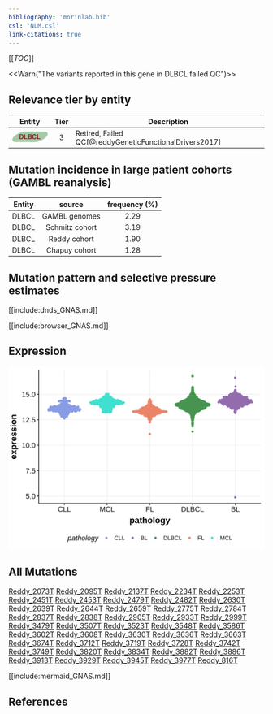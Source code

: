 ```yaml
---
bibliography: 'morinlab.bib'
csl: 'NLM.csl'
link-citations: true
---
```

[[_TOC_]]

<<Warn("The variants reported in this gene in DLBCL failed QC")>>


## Relevance tier by entity

|Entity|Tier|Description                              |
|:------:|:----:|-----------------------------------------|
|![DLBCL](images/icons/DLBCL_tier2.png) |3   |Retired, Failed QC[@reddyGeneticFunctionalDrivers2017]|

## Mutation incidence in large patient cohorts (GAMBL reanalysis)

|Entity|source        |frequency (%)|
|:------:|:--------------:|:-------------:|
|DLBCL |GAMBL genomes |2.29         |
|DLBCL |Schmitz cohort|3.19         |
|DLBCL |Reddy cohort  |1.90         |
|DLBCL |Chapuy cohort |1.28         |

## Mutation pattern and selective pressure estimates

[[include:dnds_GNAS.md]]




[[include:browser_GNAS.md]]

## Expression
![](images/gene_expression/GNAS_by_pathology.svg)
<!-- ORIGIN: reddyGeneticFunctionalDrivers2017 -->
<!-- DLBCL: reddyGeneticFunctionalDrivers2017 -->

## All Mutations

[Reddy_2073T](https://www.bcgsc.ca/downloads/morinlab/GAMBL/Reddy/igv_reports/Reddy_2073T.html)
[Reddy_2095T](https://www.bcgsc.ca/downloads/morinlab/GAMBL/Reddy/igv_reports/Reddy_2095T.html)
[Reddy_2137T](https://www.bcgsc.ca/downloads/morinlab/GAMBL/Reddy/igv_reports/Reddy_2137T.html)
[Reddy_2234T](https://www.bcgsc.ca/downloads/morinlab/GAMBL/Reddy/igv_reports/Reddy_2234T.html)
[Reddy_2253T](https://www.bcgsc.ca/downloads/morinlab/GAMBL/Reddy/igv_reports/Reddy_2253T.html)
[Reddy_2451T](https://www.bcgsc.ca/downloads/morinlab/GAMBL/Reddy/igv_reports/Reddy_2451T.html)
[Reddy_2453T](https://www.bcgsc.ca/downloads/morinlab/GAMBL/Reddy/igv_reports/Reddy_2453T.html)
[Reddy_2479T](https://www.bcgsc.ca/downloads/morinlab/GAMBL/Reddy/igv_reports/Reddy_2479T.html)
[Reddy_2482T](https://www.bcgsc.ca/downloads/morinlab/GAMBL/Reddy/igv_reports/Reddy_2482T.html)
[Reddy_2630T](https://www.bcgsc.ca/downloads/morinlab/GAMBL/Reddy/igv_reports/Reddy_2630T.html)
[Reddy_2639T](https://www.bcgsc.ca/downloads/morinlab/GAMBL/Reddy/igv_reports/Reddy_2639T.html)
[Reddy_2644T](https://www.bcgsc.ca/downloads/morinlab/GAMBL/Reddy/igv_reports/Reddy_2644T.html)
[Reddy_2659T](https://www.bcgsc.ca/downloads/morinlab/GAMBL/Reddy/igv_reports/Reddy_2659T.html)
[Reddy_2775T](https://www.bcgsc.ca/downloads/morinlab/GAMBL/Reddy/igv_reports/Reddy_2775T.html)
[Reddy_2784T](https://www.bcgsc.ca/downloads/morinlab/GAMBL/Reddy/igv_reports/Reddy_2784T.html)
[Reddy_2837T](https://www.bcgsc.ca/downloads/morinlab/GAMBL/Reddy/igv_reports/Reddy_2837T.html)
[Reddy_2838T](https://www.bcgsc.ca/downloads/morinlab/GAMBL/Reddy/igv_reports/Reddy_2838T.html)
[Reddy_2905T](https://www.bcgsc.ca/downloads/morinlab/GAMBL/Reddy/igv_reports/Reddy_2905T.html)
[Reddy_2933T](https://www.bcgsc.ca/downloads/morinlab/GAMBL/Reddy/igv_reports/Reddy_2933T.html)
[Reddy_2999T](https://www.bcgsc.ca/downloads/morinlab/GAMBL/Reddy/igv_reports/Reddy_2999T.html)
[Reddy_3479T](https://www.bcgsc.ca/downloads/morinlab/GAMBL/Reddy/igv_reports/Reddy_3479T.html)
[Reddy_3507T](https://www.bcgsc.ca/downloads/morinlab/GAMBL/Reddy/igv_reports/Reddy_3507T.html)
[Reddy_3523T](https://www.bcgsc.ca/downloads/morinlab/GAMBL/Reddy/igv_reports/Reddy_3523T.html)
[Reddy_3548T](https://www.bcgsc.ca/downloads/morinlab/GAMBL/Reddy/igv_reports/Reddy_3548T.html)
[Reddy_3586T](https://www.bcgsc.ca/downloads/morinlab/GAMBL/Reddy/igv_reports/Reddy_3586T.html)
[Reddy_3602T](https://www.bcgsc.ca/downloads/morinlab/GAMBL/Reddy/igv_reports/Reddy_3602T.html)
[Reddy_3608T](https://www.bcgsc.ca/downloads/morinlab/GAMBL/Reddy/igv_reports/Reddy_3608T.html)
[Reddy_3630T](https://www.bcgsc.ca/downloads/morinlab/GAMBL/Reddy/igv_reports/Reddy_3630T.html)
[Reddy_3636T](https://www.bcgsc.ca/downloads/morinlab/GAMBL/Reddy/igv_reports/Reddy_3636T.html)
[Reddy_3663T](https://www.bcgsc.ca/downloads/morinlab/GAMBL/Reddy/igv_reports/Reddy_3663T.html)
[Reddy_3674T](https://www.bcgsc.ca/downloads/morinlab/GAMBL/Reddy/igv_reports/Reddy_3674T.html)
[Reddy_3712T](https://www.bcgsc.ca/downloads/morinlab/GAMBL/Reddy/igv_reports/Reddy_3712T.html)
[Reddy_3719T](https://www.bcgsc.ca/downloads/morinlab/GAMBL/Reddy/igv_reports/Reddy_3719T.html)
[Reddy_3728T](https://www.bcgsc.ca/downloads/morinlab/GAMBL/Reddy/igv_reports/Reddy_3728T.html)
[Reddy_3742T](https://www.bcgsc.ca/downloads/morinlab/GAMBL/Reddy/igv_reports/Reddy_3742T.html)
[Reddy_3749T](https://www.bcgsc.ca/downloads/morinlab/GAMBL/Reddy/igv_reports/Reddy_3749T.html)
[Reddy_3820T](https://www.bcgsc.ca/downloads/morinlab/GAMBL/Reddy/igv_reports/Reddy_3820T.html)
[Reddy_3834T](https://www.bcgsc.ca/downloads/morinlab/GAMBL/Reddy/igv_reports/Reddy_3834T.html)
[Reddy_3882T](https://www.bcgsc.ca/downloads/morinlab/GAMBL/Reddy/igv_reports/Reddy_3882T.html)
[Reddy_3886T](https://www.bcgsc.ca/downloads/morinlab/GAMBL/Reddy/igv_reports/Reddy_3886T.html)
[Reddy_3913T](https://www.bcgsc.ca/downloads/morinlab/GAMBL/Reddy/igv_reports/Reddy_3913T.html)
[Reddy_3929T](https://www.bcgsc.ca/downloads/morinlab/GAMBL/Reddy/igv_reports/Reddy_3929T.html)
[Reddy_3945T](https://www.bcgsc.ca/downloads/morinlab/GAMBL/Reddy/igv_reports/Reddy_3945T.html)
[Reddy_3977T](https://www.bcgsc.ca/downloads/morinlab/GAMBL/Reddy/igv_reports/Reddy_3977T.html)
[Reddy_816T](https://www.bcgsc.ca/downloads/morinlab/GAMBL/Reddy/igv_reports/Reddy_816T.html)

[[include:mermaid_GNAS.md]]

## References

